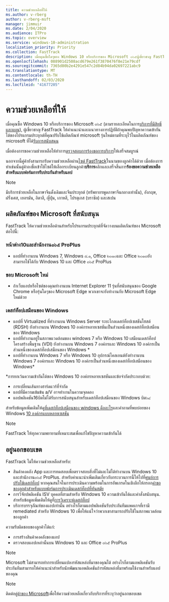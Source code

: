 ```yaml
---
title: ความช่วยเหลือที่ให้
ms.author: v-rberg
author: v-rberg-msft
manager: jimmuir
ms.date: 2/04/2020
ms.audience: ITPro
ms.topic: overview
ms.service: windows-10-administration
localization_priority: Priority
ms.collection: FastTrack
description: เมื่อคุณซื้อใดๆของ Windows 10 หรือบริการของ Microsoft ๓๖๕ผู้เชี่ยวชาญ FastTrack ให้คำแนะนำและแนวทางในการปรับใช้ Windows 10 และ Office ๓๖๕ ProPlus และอยู่ทันสมัยโดยไม่มีค่าใช้จ่ายเพิ่มเติม (มีการสมัครสมาชิกที่มีสิทธิ์)
ms.openlocfilehash: 088901d2508acd679e261f3870476f8e21e79cdf
ms.sourcegitcommit: 7365d80b2e4291e547c2d84b94da02697221abc9
ms.translationtype: MT
ms.contentlocale: th-TH
ms.lasthandoff: 02/03/2020
ms.locfileid: "41677205"
---
```

# <a name="assistance-offered"></a>ความช่วยเหลือที่ให้  

เมื่อคุณซื้อ Windows 10 หรือบริการของ Microsoft ๓๖๕ (ตามรายละเอียดในการ[บริการที่มีสิทธิ์และแผน](M365-eligible-services-and-plans.md)), ผู้เชี่ยวชาญ FastTrack ให้คำแนะนำและแนวทางการปฏิบัติถ้าคุณพบปัญหาความเข้ากันได้ของโปรแกรมประยุกต์ที่คุณปรับใช้ผลิตภัณฑ์ microsoft รุ่นใหม่ตามที่ระบุไว้ในผลิตภัณฑ์ของ microsoft ที่ได้[รับการสนับสนุน](#supported-microsoft-products)

เมื่อต้องการขอความช่วยเหลือให้ทำการ[ตรวจสอบการร้องขอการบริการ](https://go.microsoft.com/fwlink/?linkid=2022721)ให้เสร็จสมบูรณ์

นอกจากนี้คู่ค้ายังสามารถรับความช่วยเหลือผ่าน[ไซต์ FastTrack](https://go.microsoft.com/fwlink/?linkid=780698)ในนามของลูกค้าได้ด้วย เมื่อต้องการทำเช่นนั้นคู่ค้าลงชื่อเข้าใช้ไซต์ให้เลือกระเบียนลูกค้า**บริการ**คลิกและเสร็จสิ้นการ**ร้องขอความช่วยเหลือสำหรับแบบฟอร์มการรับประกันสำหรับแอป**

> [!NOTE]
> มีบริการช่วยเหลือในภาษาจีนดั้งเดิมและจีนประยุกต์ (ทรัพยากรพูดภาษาจีนกลางเท่านั้น), อังกฤษ, ฝรั่งเศส, เยอรมัน, อิตาลี, ญี่ปุ่น, เกาหลี, โปรตุเกส (บราซิล) และสเปน 

## <a name="supported-microsoft-products"></a>ผลิตภัณฑ์ของ Microsoft ที่สนับสนุน

FastTrack ให้ความช่วยเหลือด้านสำหรับโปรแกรมประยุกต์ที่จัดวางบนผลิตภัณฑ์ของ Microsoft ต่อไปนี้:

### <a name="windows-10-and-office-365-proplus"></a>หน้าต่าง10และสำนักงาน๓๖๕ ProPlus

- แอปที่ทำงานบน Windows 7, Windows ๘.๑, Office ๒๐๑๐และ Office ๒๐๑๓ยังสามารถใช้ได้กับ Windows 10 และ Office ๓๖๕ ProPlus

### <a name="the-new-microsoft-edge"></a>ขอบ Microsoft ใหม่

- ถ้าเว็บแอปหรือไซต์ของคุณทำงานบน Internet Explorer 11 รุ่นที่สนับสนุนของ Google Chrome หรือรุ่นใดๆของ Microsoft Edge พวกเขาจะยังทำงานกับ Microsoft Edge ใหม่ด้วย

### <a name="windows-virtual-desktop"></a>เดสก์ท็อปเสมือนของ Windows

- แอปที่ Virtualized ที่ทำงานบน Windows Server ระยะไกลเดสก์ท็อปเซสชันโฮสต์ (RDSH) ยังทำงานบน Windows 10 องค์กรหลายเซสชันเป็นส่วนหนึ่งของเดสก์ท็อปเสมือนของ Windows
- แอปที่ทำงานอยู่ในสภาพแวดล้อมของ windows 7 หรือ Windows 10 เสมือนเดสก์ท็อปโครงสร้างพื้นฐาน (VDI) ยังทำงานบน Windows 7 องค์กรและ Windows 10 องค์กรเป็นส่วนหนึ่งของเดสก์ท็อปเสมือนของ Windows *
- แอปที่ทำงานบน Windows 7 หรือ Windows 10 อุปกรณ์ไคลเอนต์ยังทำงานบน Windows 7 องค์กรและ Windows 10 องค์กรเป็นส่วนหนึ่งของเดสก์ท็อปเสมือนของ Windows\*

\*การยกเว้นความเข้ากันได้ของ Windows 10 องค์กรหลายเซสชันและข้อจำกัดประกอบด้วย:
- การเปลี่ยนเส้นทางฮาร์ดแวร์ที่จำกัด
- แอปที่มีความเข้มข้น a/V อาจทำงานในความจุลดลง
- แอปพลิเคชัน16บิตไม่ได้รับการสนับสนุนสำหรับเดสก์ท็อปเสมือนของ Windows บิต๖๔

สำหรับข้อมูลเพิ่มเติมให้ดู[ที่เดสก์ท็อปเสมือนของ windows คืออะไร](https://docs.microsoft.com/azure/virtual-desktop/overview)และคำถามที่พบบ่อยของ Windows [10 องค์กรแบบหลายเซสชัน](https://docs.microsoft.com/azure/virtual-desktop/windows-10-multisession-faq)

> [!NOTE]
> FastTrack ให้ทุกความพยายามที่เหมาะสมเพื่อแก้ไขปัญหาความเข้ากันได้ 

## <a name="out-of-scope"></a>อยู่นอกขอบเขต

FastTrack ไม่ให้ความช่วยเหลือสำหรับ:
- สินค้าคงคลัง App และการทดสอบเพื่อตรวจสอบสิ่งที่ไม่และไม่ได้ทำงานบน Windows 10 และสำนักงาน๓๖๕ ProPlus. สำหรับคำแนะนำเพิ่มเติมเกี่ยวกับกระบวนการนี้ให้ไปที่[ศูนย์การปรับใช้เดสก์ท็อป](https://go.microsoft.com/fwlink/?linkid=2080140) หากคุณสนใจในการประเมินความพร้อมในการอัพเกรดในเชิงลึกให้กรอก[คำขอของลูกค้าสำหรับแบบฟอร์มการประเมินเดสก์ท็อปที่ทันสมัย](https://go.microsoft.com/fwlink/?linkid=2053818)
- การวิจัยปพลิเคชัน ISV บุคคลที่สามสำหรับ Windows 10 ความเข้ากันได้และคำสั่งสนับสนุน. สำหรับข้อมูลเพิ่มเติมให้ดูที่[การวิเคราะห์เดสก์ท็อป](https://docs.microsoft.com/sccm/desktop-analytics/overview)
- บริการบรรจุภัณฑ์ของแอปเท่านั้น อย่างไรก็ตามแอปพลิเคชันรับประกันทีมแพคเกจที่เรามี remediated สำหรับ Windows 10 เพื่อให้แน่ใจว่าพวกเขาสามารถปรับใช้ในสภาพแวดล้อมของลูกค้า

ความรับผิดชอบของลูกค้าได้แก่:
- การสร้างสินค้าคงคลังของแอป
- ตรวจสอบแอปเหล่านั้นบน Windows 10 และ Office ๓๖๕ ProPlus

> [!NOTE]
> Microsoft ไม่สามารถทำการเปลี่ยนแปลงรหัสแหล่งที่มาของคุณได้ อย่างไรก็ตามแอพลิเคชันรับประกันทีมสามารถให้คำแนะนำสำหรับนักพัฒนาแอพลิเคชันถ้ารหัสแหล่งที่มาพร้อมใช้งานสำหรับแอปของคุณ

> [!NOTE]
> ติดต่อ[คู่ค้าของ Microsoft](https://go.microsoft.com/fwlink/?linkid=2080150)เพื่อให้ความช่วยเหลือเกี่ยวกับบริการที่ระบุว่าอยู่นอกขอบเขต
